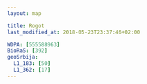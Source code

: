 ```yaml
---
layout: map

title: Rogot
last_modified_at: 2018-05-23T23:37:46+02:00

WDPA: [555588963]
BioRaS: [392]
geoSrbija:
  L1_183: [50]
  L1_362: [17]
---
```

